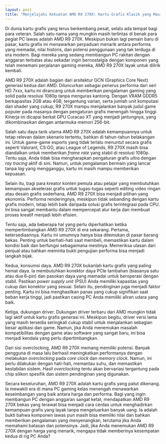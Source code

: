 ```yaml
---
layout: post
title: "Menjelajahi Kekuatan AMD R9 270X: Kartu Grafis Klasik yang Masih Berani"
---
```


Di dunia kartu grafis yang terus berkembang pesat, selalu ada tempat bagi para veteran. Salah satu nama yang mungkin masih terlintas di benak para pegiat PC lawas adalah AMD R9 270X. Meskipun bukan lagi pemain baru di pasar, kartu grafis ini menawarkan perpaduan menarik antara performa yang memadai, nilai historis, dan potensi penggunaan yang tak terduga di era modern. Bagi mereka yang sedang membangun PC rakitan dengan anggaran terbatas atau sekadar ingin bernostalgia dengan komponen yang telah menemani perjalanan gaming mereka, AMD R9 270X layak untuk dilirik kembali.

AMD R9 270X adalah bagian dari arsitektur GCN (Graphics Core Next) generasi kedua dari AMD. Diluncurkan sebagai penerus performa dari seri HD 7xxx, kartu ini dirancang untuk memberikan pengalaman gaming yang solid pada resolusi 1080p tanpa menguras kantong. Dengan VRAM GDDR5 berkapasitas 2GB atau 4GB, tergantung varian, serta jumlah unit komputasi dan shader yang cukup, R9 270X mampu menjalankan banyak judul game populer pada masanya dengan pengaturan grafis menengah hingga tinggi. Kinerja ini dicapai berkat GPU Curacao XT yang menjadi jantungnya, yang dikombinasikan dengan antarmuka memori 256-bit.

Salah satu daya tarik utama AMD R9 270X adalah kemampuannya untuk tetap relevan dalam skenario tertentu, bahkan di tahun-tahun belakangan ini. Untuk game-game esports yang tidak terlalu menuntut secara grafis seperti Valorant, CS:GO, atau League of Legends, R9 270X masih bisa diandalkan untuk memberikan *frame rate* yang stabil di resolusi 1080p. Tentu saja, Anda tidak bisa mengharapkan pengaturan grafis *ultra* dengan *ray tracing* aktif di sini. Namun, untuk pengalaman bermain yang lancar tanpa *lag* yang mengganggu, kartu ini masih mampu memberikan kepuasan.

Selain itu, bagi para kreator konten pemula atau pelajar yang membutuhkan kemampuan akselerasi grafis untuk tugas-tugas seperti editing video ringan atau desain grafis sederhana, AMD R9 270X bisa menjadi pilihan yang ekonomis. Performa renderingnya, meskipun tidak sebanding dengan kartu grafis modern, tetap lebih baik daripada solusi grafis terintegrasi pada CPU. Ini bisa sangat membantu dalam mempercepat alur kerja dan membuat proses kreatif menjadi lebih efisien.

Tentu saja, ada beberapa hal yang perlu diperhatikan ketika mempertimbangkan AMD R9 270X di era sekarang. Pertama, ketersediaannya. Kartu ini umumnya hanya bisa ditemukan di pasar barang bekas. Penting untuk berhati-hati saat membeli, memastikan kartu dalam kondisi baik dan berfungsi sebagaimana mestinya. Memeriksa ulasan dari penjual atau bahkan meminta bukti pengujian performa bisa menjadi langkah bijak.

Kedua, konsumsi daya. AMD R9 270X bukanlah kartu grafis yang paling hemat daya. Ia membutuhkan konektor daya PCIe tambahan (biasanya satu atau dua 6-pin) dan pasokan daya yang memadai untuk beroperasi dengan stabil. Pastikan *power supply unit* (PSU) Anda memiliki kapasitas yang cukup dan konektor yang sesuai. Selain itu, pendinginan juga menjadi faktor penting. Kartu ini bisa menghasilkan panas yang cukup signifikan saat beban kerja tinggi, jadi pastikan casing PC Anda memiliki aliran udara yang baik.

Ketiga, dukungan driver. Dukungan driver terbaru dari AMD mungkin tidak lagi aktif untuk kartu grafis generasi ini. Meskipun begitu, driver versi lama yang masih tersedia seringkali cukup stabil untuk menjalankan sebagian besar aplikasi dan game. Namun, jika Anda menemukan masalah kompatibilitas dengan game atau software yang sangat baru, ini bisa menjadi kendala yang perlu dipertimbangkan.

Dari sisi overclocking, AMD R9 270X memang memiliki potensi. Banyak pengguna di masa lalu berhasil meningkatkan performanya dengan melakukan *overclocking* pada *core clock* dan *memory clock*. Namun, ini perlu dilakukan dengan hati-hati, memantau suhu, dan memastikan kestabilan sistem. Hasil *overclocking* tentu akan bervariasi tergantung pada chip silikon spesifik dan sistem pendinginan yang digunakan.

Secara keseluruhan, AMD R9 270X adalah kartu grafis yang patut dikenang. Ia mewakili era di mana PC gaming kelas menengah menawarkan keseimbangan yang baik antara harga dan performa. Bagi yang ingin membangun PC dengan anggaran sangat ketat, mendapatkan AMD R9 270X bekas yang terawat bisa menjadi cara cerdas untuk menghadirkan kemampuan grafis yang layak tanpa mengeluarkan banyak uang. Ia adalah bukti bahwa komponen lawas pun masih bisa memiliki nilai dan bahkan memberikan pengalaman yang menyenangkan, terutama jika Anda memahami batasan dan potensinya. Jadi, jika Anda menemukan AMD R9 270X dengan harga yang menarik, mengapa tidak memberinya kesempatan kedua di rig PC Anda?
